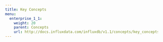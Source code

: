 ```yaml
---
title: Key Concepts
menu:
  enterprise_1_1:
    weight: 20
    parent: Concepts
    url: http://docs.influxdata.com/influxdb/v1.1/concepts/key_concepts/
---
```

